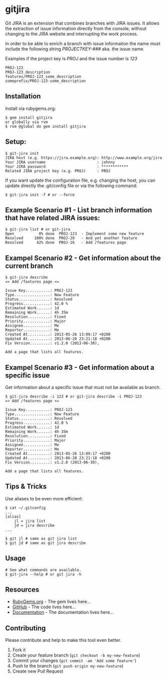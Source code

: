 # gitjira

Git JIRA is an extension that combines branches with JIRA issues. It allows the
extraction of issue information directly from the console, without changing to
the JIRA website and interrupting the work process.

In order to be able to enrich a branch with issue informaiton the name must
include the following string _PROJECTKEY-###_ aka. the issue name.

Examples if the project key is _PROJ_ and the issue number is _123_

    PROJ-123
    PROJ-123_description
    features/PROJ-123_some_description
    someprefix/PROJ-123-some_description

## Installation

Install via rubygems.org:

    $ gem install gitjira
    or globally via rvm
    $ rvm @global do gem install gitjira

## Setup:

    $ git-jira init
    JIRA host (e.g. https://jira.example.org): http://www.example.org/jira
    Your JIRA username                       : johnny
    Your JIRA password                       : ************
    Related JIRA project key (e.g. PROJ)     : PROJ

If you want update the configuration file, e.g. changing the host, you can
update directly the .git/config file or via the following command:

    $ git-jira init -f # or --force


## Example Scenario #1 - List branch information that have related JIRA issues:

    $ git-jira list # or git-jira
    Open           0% done  PROJ-123  - Implement some new feature
    Resolved     100% done  PROJ-20   - And yet another feature
    Resolved      42% done  PROJ-16   - Add /features page

## Exampel Scenario #2 - Get information about the current branch

    $ git-jira describe
    => Add /features page <=

    Issue Key...........: PROJ-123
    Type................: New Feature
    Status..............: Resolved
    Progress............: 42.0 %
    Estimated Work......: 1d
    Remaining Work......: 4h 35m
    Resolution..........: Fixed
    Priority............: Major
    Assignee............: Me
    Reporter............: Me
    Created At..........: 2013-05-26 13:09:17 +0200
    Updated At..........: 2013-06-20 23:21:18 +0200
    Fix Version.........: v1.2.0 (2013-06-30),

    Add a page that lists all features.

## Exampel Scenario #3 - Get information about a specific issue

Get information about a specific issue that must not be available as branch.

    $ git-jira describe -i 123 # or git-jira describe -i PROJ-123
    => Add /features page <=

    Issue Key...........: PROJ-123
    Type................: New Feature
    Status..............: Resolved
    Progress............: 42.0 %
    Estimated Work......: 1d
    Remaining Work......: 4h 35m
    Resolution..........: Fixed
    Priority............: Major
    Assignee............: Me
    Reporter............: Me
    Created At..........: 2013-05-26 13:09:17 +0200
    Updated At..........: 2013-06-20 23:21:18 +0200
    Fix Version.........: v1.2.0 (2013-06-30),

    Add a page that lists all features.

## Tips & Tricks

Use aliases to be even more efficient:

    $ cat ~/.gitconfig
    ...
    [alias]
        jl = jira list
        jd = jira describe
    ...

    $ git jl # same as git jira list
    $ git jd # same as git jira describe

## Usage

    # See what commands are available.
    $ git-jira --help # or git jira -h

## Resources

* [RubyGems.org](https://rubygems.org/gems/gitjira) - The gem lives here...
* [GitHub](https://github.com/Sigimera/gitjira) - The code lives here...
* [Documentation](http://sigimera.github.io/gitjira/) - The documentation lives here...

## Contributing

Please contribute and help to make this tool even better.

1. Fork it
2. Create your feature branch (`git checkout -b my-new-feature`)
3. Commit your changes (`git commit -am 'Add some feature'`)
4. Push to the branch (`git push origin my-new-feature`)
5. Create new Pull Request

